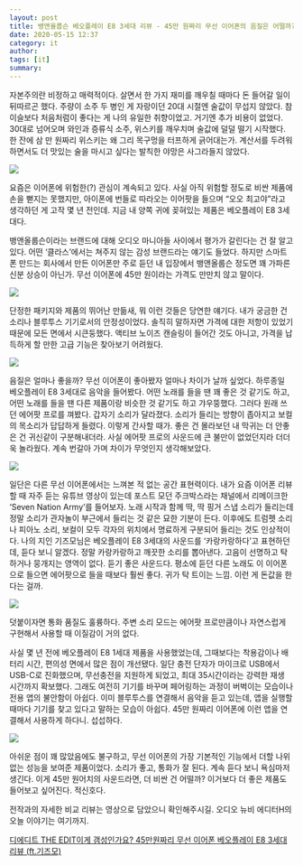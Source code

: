 ```yaml
---
layout: post
title: 뱅앤올룹슨 베오플레이 E8 3세대 리뷰 - 45만 원짜리 무선 이어폰의 음질은 어떨까?
date: 2020-05-15 12:37
category: it
author: 
tags: [it]
summary: 
---
```



자본주의란 비정하고 매력적이다. 살면서 한 가지 재미를 깨우칠 때마다 돈 들어갈 일이 뒤따르곤 했다. 주량이 소주 두 병인 게 자랑이던 20대 시절엔 술값이 무섭지 않았다. 참이슬보다 처음처럼이 좋다는 게 나의 유일한 취향이었고. 거기엔 추가 비용이 없었다. 30대로 넘어오며 와인과 증류식 소주, 위스키를 깨우치며 술값에 덜덜 떨기 시작했다. 한 잔에 삼 만 원짜리 위스키는 왜 그리 목구멍을 터프하게 긁어대는가. 계산서를 두려워하면서도 더 맛있는 술을 마시고 싶다는 발칙한 야망은 사그라들지 않았다.

![](https://img1.daumcdn.net/thumb/R720x0/?fname=https%3A%2F%2Ft1.daumcdn.net%2Fliveboard%2Fthe-edit%2F956740f1cecc4bc698a1e201e77d80bf.JPG)

요즘은 이어폰에 위험한(?) 관심이 계속되고 있다. 사실 아직 위험할 정도로 비싼 제품에 손을 뻗지는 못했지만, 아이폰에 번들로 따라오는 이어팟을 들으며 “오오 최고야”라고 생각하던 게 고작 몇 년 전인데. 지금 내 양쪽 귀에 꽂혀있는 제품은 베오플레이 E8 3세대다.

  

뱅앤올룹슨이라는 브랜드에 대해 오디오 마니아들 사이에서 평가가 갈린다는 건 잘 알고 있다. 어떤 ‘클라스’에서는 쳐주지 않는 감성 브랜드라는 얘기도 들었다. 하지만 스마트폰 만드는 회사에서 만든 이어폰만 주로 듣던 내 입장에서 뱅앤올룹슨 정도면 꽤 가파른 신분 상승이 아닌가. 무선 이어폰에 45만 원이라는 가격도 만만치 않고 말이다.

![](https://img1.daumcdn.net/thumb/R720x0/?fname=https%3A%2F%2Ft1.daumcdn.net%2Fliveboard%2Fthe-edit%2F9d4c172bad6f40ef97c19ca88b219d48.JPG)

단정한 패키지와 제품의 뛰어난 만듦새, 뭐 이런 것들은 당연한 얘기다. 내가 궁금한 건 소리나 블루투스 기기로서의 안정성이었다. 솔직히 말하자면 가격에 대한 저항이 있었기 때문에 모든 면에서 시큰둥했다. 액티브 노이즈 캔슬링이 들어간 것도 아니고, 가격을 납득하게 할 만한 고급 기능은 찾아보기 어려웠다.

![](https://img1.daumcdn.net/thumb/R720x0/?fname=https%3A%2F%2Ft1.daumcdn.net%2Fliveboard%2Fthe-edit%2F6db1c6a9748d48a8bdb0d9e632ebcd30.JPG)

음질은 얼마나 좋을까? 무선 이어폰이 좋아봤자 얼마나 차이가 날까 싶었다. 하루종일 베오플레이 E8 3세대로 음악을 들어봤다. 어떤 노래를 들을 땐 꽤 좋은 것 같기도 하고, 어떤 노래를 들을 땐 다른 제품이랑 비슷한 것 같기도 하고 갸우뚱했다. 그러다 원래 쓰던 에어팟 프로를 껴봤다. 갑자기 소리가 달라졌다. 소리가 들리는 방향이 좁아지고 보컬의 목소리가 답답하게 들렸다. 이렇게 간사할 때가. 좋은 건 몰라보던 내 막귀는 더 안좋은 건 귀신같이 구분해내더라. 사실 에어팟 프로의 사운드에 큰 불만이 없었던지라 더더욱 놀라웠다. 계속 번갈아 가며 차이가 무엇인지 생각해보았다.

![](https://img1.daumcdn.net/thumb/R720x0/?fname=https%3A%2F%2Ft1.daumcdn.net%2Fliveboard%2Fthe-edit%2F3e94fba2dc9641a49b63aef8f0a9f7a5.JPG)

일단은 다른 무선 이어폰에서는 느껴본 적 없는 공간 표현력이다. 내가 요즘 이어폰 리뷰할 때 자주 듣는 유튜브 영상이 있는데 포스트 모던 주크박스라는 채널에서 리메이크한 ‘Seven Nation Army’를 들어보자. 노래 시작과 함께 딱, 딱 핑거 스냅 소리가 들리는데 정말 소리가 관자놀이 부근에서 들리는 것 같은 묘한 기분이 든다. 이후에도 트럼펫 소리나 피아노 소리, 보컬이 모두 각자의 위치에서 명료하게 구분되어 들리는 것도 인상적이다. 나의 지인 기즈모님은 베오플레이 E8 3세대의 사운드를 ‘카랑카랑하다’고 표현하던데, 듣다 보니 알겠다. 정말 카랑카랑하고 깨끗한 소리를 뽑아낸다. 고음이 선명하고 탁하거나 뭉개지는 영역이 없다. 듣기 좋은 사운드다. 평소에 듣던 다른 노래도 이 이어폰으로 들으면 에어팟으로 들을 때보다 훨씬 좋다. 귀가 탁 트이는 느낌. 이런 게 돈값을 한다는 걸까.

![](https://img1.daumcdn.net/thumb/R720x0/?fname=https%3A%2F%2Ft1.daumcdn.net%2Fliveboard%2Fthe-edit%2Fa4395eb1da434d0aa22b79cd338252e8.JPG)

덧붙이자면 통화 품질도 훌륭하다. 주변 소리 모드는 에어팟 프로만큼이나 자연스럽게 구현해서 사용할 때 이질감이 거의 없다.

  

사실 몇 년 전에 베오플레이 E8 1세대 제품을 사용했었는데, 그때보다는 착용감이나 배터리 시간, 편의성 면에서 많은 점이 개선됐다. 일단 충전 단자가 마이크로 USB에서 USB-C로 진화했으며, 무선충전을 지원하게 되었고, 최대 35시간이라는 강력한 재생 시간까지 확보했다. 그래도 여전히 기기를 바꾸며 페어링하는 과정이 버벅이는 모습이나 전용 앱의 불안함이 아쉽다. 이미 블루투스를 연결해서 음악을 듣고 있는데, 앱을 실행할 때마다 기기를 찾고 있다고 말하는 모습이 아쉽다. 45만 원짜리 이어폰에 이런 앱을 연결해서 사용하게 하다니. 섭섭하다.

![](https://img1.daumcdn.net/thumb/R720x0/?fname=https%3A%2F%2Ft1.daumcdn.net%2Fliveboard%2Fthe-edit%2F86eea24d6a7443eea4a8d9fb6e206ec2.JPG)

아쉬운 점이 꽤 많았음에도 불구하고, 무선 이어폰의 가장 기본적인 기능에서 더할 나위 없는 성능을 보여준 제품이었다. 소리가 좋고, 통화가 잘 된다. 계속 듣다 보니 욕심마저 생긴다. 이게 45만 원어치의 사운드라면, 더 비싼 건 어떨까? 이거보다 더 좋은 제품도 들어보고 싶어진다. 적신호다.

  

전작과의 자세한 비교 리뷰는 영상으로 담았으니 확인해주시길. 오디오 뉴비 에디터H의 오늘 이야기는 여기까지.

[디에디트 THE EDIT이게 갬성인가요? 45만원짜리 무선 이어폰 베오플레이 E8 3세대 리뷰 (ft.기즈모)](https://www.youtube.com/watch?v=Zw_AjiFy46g)